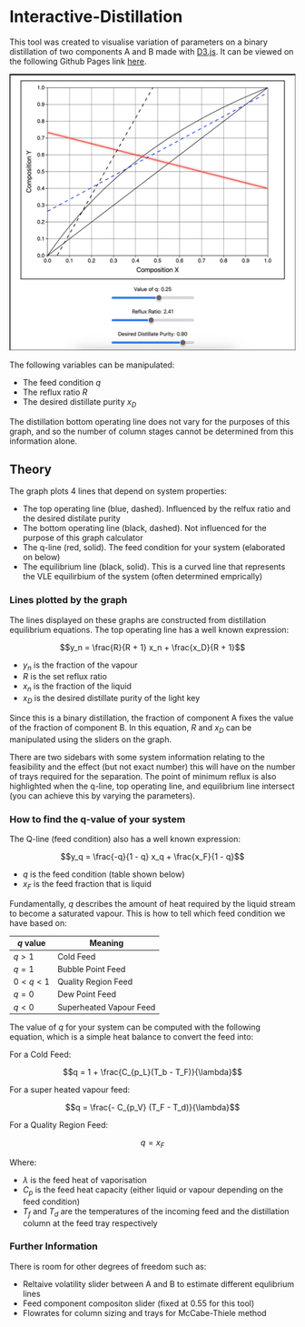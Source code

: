 # Interactive-Distillation
This tool was created to visualise variation of parameters on a binary distillation of two components A and B made with [D3.js](https://d3js.org/). It can be viewed on the following Github Pages link [here](https://linussgi.github.io/interactive-distillation/).

![Graph interface](images/graph.png)

The following variables can be manipulated:

- The feed condition $q$
- The reflux ratio $R$
- The desired distillate purity $x_D$

The distillation bottom operating line does not vary for the purposes of this graph, and so the number of column stages cannot be determined from this information alone.

## Theory

The graph plots 4 lines that depend on system properties:

- The top operating line (blue, dashed). Influenced by the relfux ratio and the desired distilate purity
- The bottom operating line (black, dashed). Not influenced for the purpose of this graph calculator 
- The q-line (red, solid). The feed condition for your system (elaborated on below)
- The equilibrium line (black, solid). This is a curved line that represents the VLE equilirbium of the system (often determined emprically)

### Lines plotted by the graph 

The lines displayed on these graphs are constructed from distillation equilibrium equations. The top operating line has a well known expression:

$$y_n = \frac{R}{R + 1} x_n + \frac{x_D}{R + 1}$$

- $y_n$ is the fraction of the vapour
- $R$ is the set reflux ratio
- $x_n$ is the fraction of the liquid
- $x_D$ is the desired distillate purity of the light key

Since this is a binary distillation, the fraction of component A fixes the value of the fraction of component B. In this equation, $R$ and $x_D$ can be manipulated using the sliders on the graph.

There are two sidebars with some system information relating to the feasibility and the effect (but not exact number) this will have on the number of trays required for the separation. The point of minimum reflux is also highlighted when the q-line, top operating line, and equilibrium line intersect (you can achieve this by varying the parameters).

### How to find the q-value of your system

The Q-line (feed condition) also has a well known expression:

$$y_q = \frac{-q}{1 - q} x_q + \frac{x_F}{1 - q}$$

- $q$ is the feed condition (table shown below)
- $x_F$ is the feed fraction that is liquid

Fundamentally, $q$ describes the amount of heat required by the liquid stream to become a saturated vapour. This is how to tell which feed condition we have based on:

| $q$ value   | Meaning                 |
| ----------- | ----------------------- |
| $q > 1$     | Cold Feed               |
| $q = 1$     | Bubble Point Feed       |
| $0 < q < 1$ | Quality Region Feed     |
| $q = 0$     | Dew Point Feed          |
| $q < 0$     | Superheated Vapour Feed |


The value of $q$ for your system can be computed with the following equation, which is a simple heat balance to convert the feed into:

For a Cold Feed:

$$q = 1 + \frac{C_{p_L}(T_b - T_F)}{\lambda}$$

For a super heated vapour feed:

$$q = \frac{- C_{p_V} (T_F - T_d)}{\lambda}$$ 

For a Quality Region Feed:

$$q = x_F$$

Where:

- $\lambda$ is the feed heat of vaporisation
- $C_p$ is the feed heat capacity (either liquid or vapour depending on the feed condition)
- $T_f$ and $T_d$ are the temperatures of the incoming feed and the distillation column at the feed tray respectively

### Further Information

There is room for other degrees of freedom such as:

- Reltaive volatility slider between A and B to estimate different equlibrium lines
- Feed component compositon slider (fixed at 0.55 for this tool)
- Flowrates for column sizing and trays for McCabe-Thiele method
